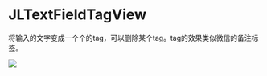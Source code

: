 # JLTextFieldTagView

将输入的文字变成一个个的tag，可以删除某个tag。tag的效果类似微信的备注标签。

[![](https://raw.githubusercontent.com/jlancer/JLTextFieldTagView/master/Img/JLTextField.gif)](https://raw.githubusercontent.com/jlancer/JLTextFieldTagView/master/Img/JLTextField.gif)